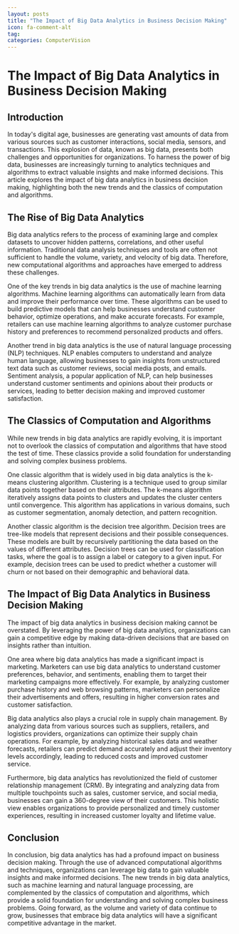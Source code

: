 ```yaml
---
layout: posts
title: "The Impact of Big Data Analytics in Business Decision Making"
icon: fa-comment-alt
tag:      
categories: ComputerVision
---
```



# The Impact of Big Data Analytics in Business Decision Making

## Introduction

In today's digital age, businesses are generating vast amounts of data from various sources such as customer interactions, social media, sensors, and transactions. This explosion of data, known as big data, presents both challenges and opportunities for organizations. To harness the power of big data, businesses are increasingly turning to analytics techniques and algorithms to extract valuable insights and make informed decisions. This article explores the impact of big data analytics in business decision making, highlighting both the new trends and the classics of computation and algorithms.

## The Rise of Big Data Analytics

Big data analytics refers to the process of examining large and complex datasets to uncover hidden patterns, correlations, and other useful information. Traditional data analysis techniques and tools are often not sufficient to handle the volume, variety, and velocity of big data. Therefore, new computational algorithms and approaches have emerged to address these challenges.

One of the key trends in big data analytics is the use of machine learning algorithms. Machine learning algorithms can automatically learn from data and improve their performance over time. These algorithms can be used to build predictive models that can help businesses understand customer behavior, optimize operations, and make accurate forecasts. For example, retailers can use machine learning algorithms to analyze customer purchase history and preferences to recommend personalized products and offers.

Another trend in big data analytics is the use of natural language processing (NLP) techniques. NLP enables computers to understand and analyze human language, allowing businesses to gain insights from unstructured text data such as customer reviews, social media posts, and emails. Sentiment analysis, a popular application of NLP, can help businesses understand customer sentiments and opinions about their products or services, leading to better decision making and improved customer satisfaction.

## The Classics of Computation and Algorithms

While new trends in big data analytics are rapidly evolving, it is important not to overlook the classics of computation and algorithms that have stood the test of time. These classics provide a solid foundation for understanding and solving complex business problems.

One classic algorithm that is widely used in big data analytics is the k-means clustering algorithm. Clustering is a technique used to group similar data points together based on their attributes. The k-means algorithm iteratively assigns data points to clusters and updates the cluster centers until convergence. This algorithm has applications in various domains, such as customer segmentation, anomaly detection, and pattern recognition.

Another classic algorithm is the decision tree algorithm. Decision trees are tree-like models that represent decisions and their possible consequences. These models are built by recursively partitioning the data based on the values of different attributes. Decision trees can be used for classification tasks, where the goal is to assign a label or category to a given input. For example, decision trees can be used to predict whether a customer will churn or not based on their demographic and behavioral data.

## The Impact of Big Data Analytics in Business Decision Making

The impact of big data analytics in business decision making cannot be overstated. By leveraging the power of big data analytics, organizations can gain a competitive edge by making data-driven decisions that are based on insights rather than intuition.

One area where big data analytics has made a significant impact is marketing. Marketers can use big data analytics to understand customer preferences, behavior, and sentiments, enabling them to target their marketing campaigns more effectively. For example, by analyzing customer purchase history and web browsing patterns, marketers can personalize their advertisements and offers, resulting in higher conversion rates and customer satisfaction.

Big data analytics also plays a crucial role in supply chain management. By analyzing data from various sources such as suppliers, retailers, and logistics providers, organizations can optimize their supply chain operations. For example, by analyzing historical sales data and weather forecasts, retailers can predict demand accurately and adjust their inventory levels accordingly, leading to reduced costs and improved customer service.

Furthermore, big data analytics has revolutionized the field of customer relationship management (CRM). By integrating and analyzing data from multiple touchpoints such as sales, customer service, and social media, businesses can gain a 360-degree view of their customers. This holistic view enables organizations to provide personalized and timely customer experiences, resulting in increased customer loyalty and lifetime value.

## Conclusion

In conclusion, big data analytics has had a profound impact on business decision making. Through the use of advanced computational algorithms and techniques, organizations can leverage big data to gain valuable insights and make informed decisions. The new trends in big data analytics, such as machine learning and natural language processing, are complemented by the classics of computation and algorithms, which provide a solid foundation for understanding and solving complex business problems. Going forward, as the volume and variety of data continue to grow, businesses that embrace big data analytics will have a significant competitive advantage in the market.